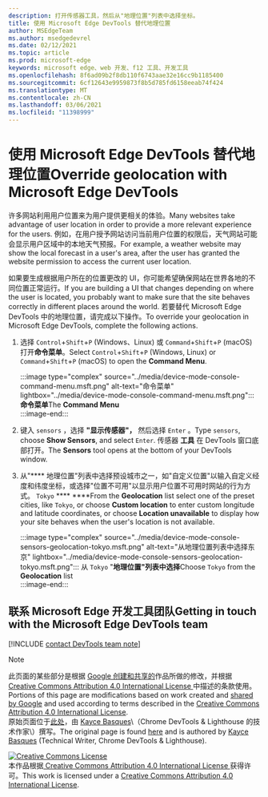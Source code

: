```yaml
---
description: 打开传感器工具，然后从"地理位置"列表中选择坐标。
title: 使用 Microsoft Edge DevTools 替代地理位置
author: MSEdgeTeam
ms.author: msedgedevrel
ms.date: 02/12/2021
ms.topic: article
ms.prod: microsoft-edge
keywords: microsoft edge、web 开发、f12 工具、开发工具
ms.openlocfilehash: 8f6ad09b2f8db110f6743aae32e16cc9b1185400
ms.sourcegitcommit: 6cf12643e9959873f8b5d785fd6158eeab74f424
ms.translationtype: MT
ms.contentlocale: zh-CN
ms.lasthandoff: 03/06/2021
ms.locfileid: "11398999"
---
```

<!-- Copyright Kayce Basques 

   Licensed under the Apache License, Version 2.0 (the "License");
   you may not use this file except in compliance with the License.
   You may obtain a copy of the License at

       https://www.apache.org/licenses/LICENSE-2.0

   Unless required by applicable law or agreed to in writing, software
   distributed under the License is distributed on an "AS IS" BASIS,
   WITHOUT WARRANTIES OR CONDITIONS OF ANY KIND, either express or implied.
   See the License for the specific language governing permissions and
   limitations under the License.  -->

# <a name="override-geolocation-with-microsoft-edge-devtools"></a><span data-ttu-id="04092-104">使用 Microsoft Edge DevTools 替代地理位置</span><span class="sxs-lookup"><span data-stu-id="04092-104">Override geolocation with Microsoft Edge DevTools</span></span>  

<span data-ttu-id="04092-105">许多网站利用用户位置来为用户提供更相关的体验。</span><span class="sxs-lookup"><span data-stu-id="04092-105">Many websites take advantage of user location in order to provide a more relevant experience for the users.</span></span>  <span data-ttu-id="04092-106">例如，在用户授予网站访问当前用户位置的权限后，天气网站可能会显示用户区域中的本地天气预报。</span><span class="sxs-lookup"><span data-stu-id="04092-106">For example, a weather website may show the local forecast in a user's area, after the user has granted the website permission to access the current user location.</span></span>  

<!--todo: add link to user location section when available -->  

<span data-ttu-id="04092-107">如果要生成根据用户所在的位置更改的 UI，你可能希望确保网站在世界各地的不同位置正常运行。</span><span class="sxs-lookup"><span data-stu-id="04092-107">If you are building a UI that changes depending on where the user is located, you probably want to make sure that the site behaves correctly in different places around the world.</span></span>  <span data-ttu-id="04092-108">若要替代 Microsoft Edge DevTools 中的地理位置，请完成以下操作。</span><span class="sxs-lookup"><span data-stu-id="04092-108">To override your geolocation in Microsoft Edge DevTools, complete the following actions.</span></span>  

1.  <span data-ttu-id="04092-109">选择 `Control`+`Shift`+`P` \(Windows、Linux\) 或 `Command`+`Shift`+`P` \(macOS\) 打开**命令菜单**。</span><span class="sxs-lookup"><span data-stu-id="04092-109">Select `Control`+`Shift`+`P` \(Windows, Linux\) or `Command`+`Shift`+`P` \(macOS\) to open the **Command Menu**.</span></span>  
    
    :::image type="complex" source="../media/device-mode-console-command-menu.msft.png" alt-text="命令菜单" lightbox="../media/device-mode-console-command-menu.msft.png":::
       <span data-ttu-id="04092-111">**命令菜单**</span><span class="sxs-lookup"><span data-stu-id="04092-111">The **Command Menu**</span></span>  
    :::image-end:::  
    
1.  <span data-ttu-id="04092-112">键入 `sensors` ，选择 **"显示传感器"，** 然后选择 `Enter` 。</span><span class="sxs-lookup"><span data-stu-id="04092-112">Type `sensors`, choose **Show Sensors**, and select `Enter`.</span></span>  <span data-ttu-id="04092-113">传感器 **工具** 在 DevTools 窗口底部打开。</span><span class="sxs-lookup"><span data-stu-id="04092-113">The **Sensors** tool opens at the bottom of your DevTools window.</span></span>  
1.  <span data-ttu-id="04092-114">从"\*\*\*\* 地理位置"列表中选择预设城市之一，如"自定义位置"以输入自定义经度和纬度坐标，或选择"位置不可用"以显示用户位置不可用时网站的行为方式。 `Tokyo` \*\*\*\* \*\*\*\*</span><span class="sxs-lookup"><span data-stu-id="04092-114">From the **Geolocation** list select one of the preset cities, like `Tokyo`, or choose **Custom location** to enter custom longitude and latitude coordinates, or choose **Location unavailable** to display how your site behaves when the user's location is not available.</span></span>  
    
    :::image type="complex" source="../media/device-mode-console-sensors-geolocation-tokyo.msft.png" alt-text="从地理位置列表中选择东京" lightbox="../media/device-mode-console-sensors-geolocation-tokyo.msft.png":::
       <span data-ttu-id="04092-116">从 `Tokyo` "**地理位置"列表中选择**</span><span class="sxs-lookup"><span data-stu-id="04092-116">Choose `Tokyo` from the **Geolocation** list</span></span>  
    :::image-end:::  
    
## <a name="getting-in-touch-with-the-microsoft-edge-devtools-team"></a><span data-ttu-id="04092-117">联系 Microsoft Edge 开发工具团队</span><span class="sxs-lookup"><span data-stu-id="04092-117">Getting in touch with the Microsoft Edge DevTools team</span></span>

[!INCLUDE [contact DevTools team note](../includes/contact-devtools-team-note.md)]  

<!-- links -->  

<!--[WebFundamentalsNativeHardwareUserLocationIndex]: /web/fundamentals/native-hardware/user-location/index "User Location"  -->  

> [!NOTE]
> <span data-ttu-id="04092-118">此页面的某些部分是根据 [Google 创建和共享的][GoogleSitePolicies]作品所做的修改，并根据[ Creative Commons Attribution 4.0 International License ][CCA4IL]中描述的条款使用。</span><span class="sxs-lookup"><span data-stu-id="04092-118">Portions of this page are modifications based on work created and [shared by Google][GoogleSitePolicies] and used according to terms described in the [Creative Commons Attribution 4.0 International License][CCA4IL].</span></span>  
> <span data-ttu-id="04092-119">原始页面位于[此处](https://developers.google.com/web/tools/chrome-devtools/device-mode/geolocation)，由 [Kayce Basques][KayceBasques]\（Chrome DevTools \& Lighthouse 的技术作家\）撰写。</span><span class="sxs-lookup"><span data-stu-id="04092-119">The original page is found [here](https://developers.google.com/web/tools/chrome-devtools/device-mode/geolocation) and is authored by [Kayce Basques][KayceBasques] \(Technical Writer, Chrome DevTools \& Lighthouse\).</span></span>  

[![Creative Commons License][CCby4Image]][CCA4IL]  
<span data-ttu-id="04092-121">本作品根据[ Creative Commons Attribution 4.0 International License ][CCA4IL]获得许可。</span><span class="sxs-lookup"><span data-stu-id="04092-121">This work is licensed under a [Creative Commons Attribution 4.0 International License][CCA4IL].</span></span>  

[CCA4IL]: https://creativecommons.org/licenses/by/4.0  
[CCby4Image]: https://i.creativecommons.org/l/by/4.0/88x31.png  
[GoogleSitePolicies]: https://developers.google.com/terms/site-policies  
[KayceBasques]: https://developers.google.com/web/resources/contributors/kaycebasques  
